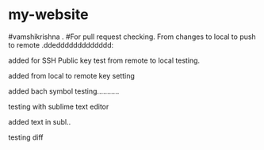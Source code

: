 # my-website

#vamshikrishna .
#For pull request checking.
From changes to local to push to remote .ddeddddddddddddd:

added for SSH Public key test from remote to local testing.

added from local to remote key setting

added bach symbol testing...........


testing with sublime text editor


added text in subl..

testing diff 


